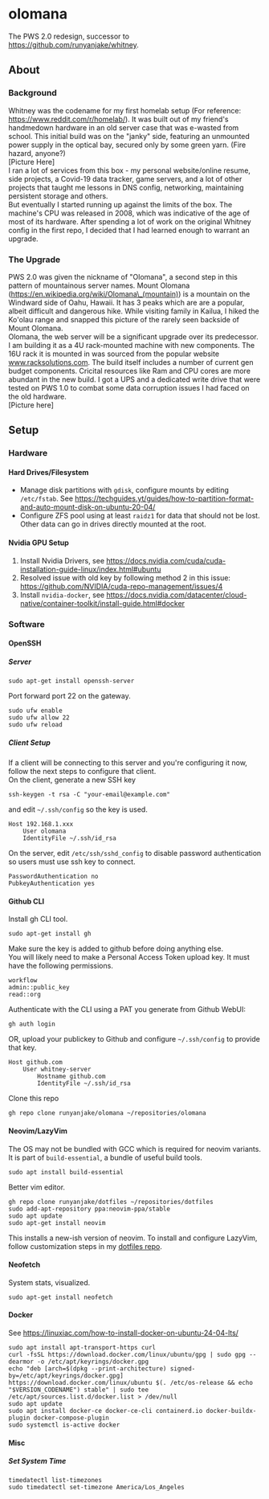 # olomana
The PWS 2.0 redesign, successor to https://github.com/runyanjake/whitney.

## About

### Background
Whitney was the codename for my first homelab setup (For reference: https://www.reddit.com/r/homelab/). It was built out of my friend's handmedown hardware in an old server case that was e-wasted from school. This initial build was on the "janky" side, featuring an unmounted power supply in the optical bay, secured only by some green yarn. (Fire hazard, anyone?)  
[Picture Here]  
I ran a lot of services from this box - my personal website/online resume, side projects, a Covid-19 data tracker, game servers, and a lot of other projects that taught me lessons in DNS config, networking, maintaining persistent storage and others.  
But eventually I started running up against the limits of the box. The machine's CPU was released in 2008, which was indicative of the age of most of its hardware. After spending a lot of work on the original Whitney config in the first repo, I decided that I had learned enough to warrant an upgrade.

### The Upgrade
PWS 2.0 was given the nickname of "Olomana", a second step in this pattern of mountainous server names. Mount Olomana (https://en.wikipedia.org/wiki/Olomana\_(mountain)) is a mountain on the Windward side of Oahu, Hawaii. It has 3 peaks which are are a popular, albeit difficult and dangerous hike. While visiting family in Kailua, I hiked the Ko'olau range and snapped this picture of the rarely seen backside of Mount Olomana.  
Olomana, the web server will be a significant upgrade over its predecessor. I am building it as a 4U rack-mounted machine with new components. The 16U rack it is mounted in was sourced from the popular website www.racksolutions.com. The build itself includes a number of current gen budget components. Cricital resources like Ram and CPU cores are more abundant in the new build. I got a UPS and a dedicated write drive that were tested on PWS 1.0 to combat some data corruption issues I had faced on the old hardware.  
[Picture here]

## Setup

### Hardware

#### Hard Drives/Filesystem
- Manage disk partitions with `gdisk`, configure mounts by editing `/etc/fstab`. See https://techguides.yt/guides/how-to-partition-format-and-auto-mount-disk-on-ubuntu-20-04/  
- Configure ZFS pool using at least `raidz1` for data that should not be lost. Other data can go in drives directly mounted at the root.

#### Nvidia GPU Setup
1. Install Nvidia Drivers, see https://docs.nvidia.com/cuda/cuda-installation-guide-linux/index.html#ubuntu  
2. Resolved issue with old key by following method 2 in this issue: https://github.com/NVIDIA/cuda-repo-management/issues/4  
3. Install `nvidia-docker`, see https://docs.nvidia.com/datacenter/cloud-native/container-toolkit/install-guide.html#docker

### Software

#### OpenSSH

##### Server
```
sudo apt-get install openssh-server
```
Port forward port 22 on the gateway.
```
sudo ufw enable
sudo ufw allow 22
sudo ufw reload
```

##### Client Setup
If a client will be connecting to this server and you're configuring it now, follow the next steps to configure that client.  
On the client, generate a new SSH key
```
ssh-keygen -t rsa -C "your-email@example.com"
```
and edit `~/.ssh/config` so the key is used.
```
Host 192.168.1.xxx
    User olomana
    IdentityFile ~/.ssh/id_rsa
```
On the server, edit `/etc/ssh/sshd_config` to disable password authentication so users must use ssh key to connect.
```
PasswordAuthentication no
PubkeyAuthentication yes
```

#### Github CLI
Install gh CLI tool.
```
sudo apt-get install gh
```
Make sure the key is added to github before doing anything else.  
You will likely need to make a Personal Access Token upload key. It must have the following permissions.
```
workflow
admin::public_key
read::org
```
Authenticate with the CLI using a PAT you generate from Github WebUI:
```
gh auth login
```
OR, upload your publickey to Github and configure `~/.ssh/config` to provide that key.
```
Host github.com
	User whitney-server
        Hostname github.com
        IdentityFile ~/.ssh/id_rsa
```
Clone this repo
```
gh repo clone runyanjake/olomana ~/repositories/olomana
```

#### Neovim/LazyVim
The OS may not be bundled with GCC which is required for neovim variants. It is part of `build-essential`, a bundle of useful build tools.
```
sudo apt install build-essential
```

Better vim editor.
```
gh repo clone runyanjake/dotfiles ~/repositories/dotfiles
sudo add-apt-repository ppa:neovim-ppa/stable
sudo apt update
sudo apt-get install neovim
```
This installs a new-ish version of neovim. To install and configure LazyVim, follow customization steps in my [dotfiles repo](https://github.com/runyanjake/dotfiles/tree/main/neovim).

#### Neofetch
System stats, visualized.
```
sudo apt-get install neofetch
```

#### Docker
See https://linuxiac.com/how-to-install-docker-on-ubuntu-24-04-lts/
```
sudo apt install apt-transport-https curl
curl -fsSL https://download.docker.com/linux/ubuntu/gpg | sudo gpg --dearmor -o /etc/apt/keyrings/docker.gpg
echo "deb [arch=$(dpkg --print-architecture) signed-by=/etc/apt/keyrings/docker.gpg] https://download.docker.com/linux/ubuntu $(. /etc/os-release && echo "$VERSION_CODENAME") stable" | sudo tee /etc/apt/sources.list.d/docker.list > /dev/null
sudo apt update
sudo apt install docker-ce docker-ce-cli containerd.io docker-buildx-plugin docker-compose-plugin
sudo systemctl is-active docker
```

#### Misc

##### Set System Time
```
timedatectl list-timezones
sudo timedatectl set-timezone America/Los_Angeles
```
